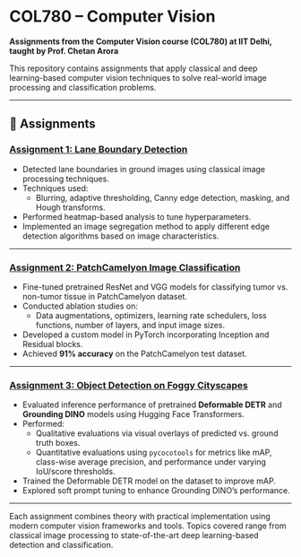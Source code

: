 # COL780 – Computer Vision  
**Assignments from the Computer Vision course (COL780) at IIT Delhi, taught by Prof. Chetan Arora**

This repository contains assignments that apply classical and deep learning-based computer vision techniques to solve real-world image processing and classification problems.

---

## 📁 Assignments

### [Assignment 1: Lane Boundary Detection](./Assignment_1_Lane_Boundary_Detection)
- Detected lane boundaries in ground images using classical image processing techniques.
- Techniques used:
  - Blurring, adaptive thresholding, Canny edge detection, masking, and Hough transforms.
- Performed heatmap-based analysis to tune hyperparameters.
- Implemented an image segregation method to apply different edge detection algorithms based on image characteristics.

---

### [Assignment 2: PatchCamelyon Image Classification](./Assignment_2_PatchCamelyon_Classification)
- Fine-tuned pretrained ResNet and VGG models for classifying tumor vs. non-tumor tissue in PatchCamelyon dataset.
- Conducted ablation studies on:
  - Data augmentations, optimizers, learning rate schedulers, loss functions, number of layers, and input image sizes.
- Developed a custom model in PyTorch incorporating Inception and Residual blocks.
- Achieved **91% accuracy** on the PatchCamelyon test dataset.

---

### [Assignment 3: Object Detection on Foggy Cityscapes](./Assignment_3_FoggyCityscapes_Object_Detection)
- Evaluated inference performance of pretrained **Deformable DETR** and **Grounding DINO** models using Hugging Face Transformers.
- Performed:
  - Qualitative evaluations via visual overlays of predicted vs. ground truth boxes.
  - Quantitative evaluations using `pycocotools` for metrics like mAP, class-wise average precision, and performance under varying IoU/score thresholds.
- Trained the Deformable DETR model on the dataset to improve mAP.
- Explored soft prompt tuning to enhance Grounding DINO’s performance.

---

Each assignment combines theory with practical implementation using modern computer vision frameworks and tools. Topics covered range from classical image processing to state-of-the-art deep learning-based detection and classification.
